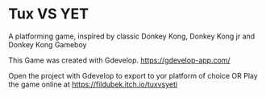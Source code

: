 # Tux VS YET
A platforming game, inspired by classic Donkey Kong, Donkey Kong jr and Donkey Kong Gameboy

This Game was created with Gdevelop. https://gdevelop-app.com/

Open the project with Gdevelop to export to yor platform of choice OR
Play the game online at https://fildubek.itch.io/tuxvsyeti

